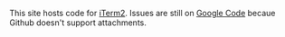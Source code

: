 This site hosts code for <a href="http://iterm2.com">iTerm2</a>. Issues are still on <a href="http://iterm2.com/bugs">Google Code</a> becaue Github doesn't support attachments.
